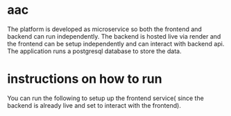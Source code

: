 # aac
The platform is developed as microservice so both the frontend and backend can run independently. The backend is hosted live via render and the frontend can be setup independently and can interact with backend api. The application runs a postgresql database to store the data.

# instructions on how to run
You can run the following to setup up the frontend service( since the backend is already live and set to interact with the frontend).

